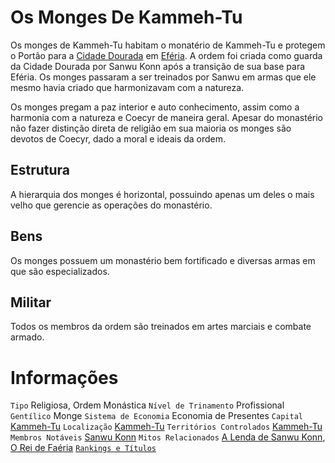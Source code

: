 <!-- TITLE: Monges De Kammeh-Tu, Os -->
<!-- SUBTITLE: Visão geral sobre Os Monges De Kammeh-Tu -->

# Os Monges De Kammeh-Tu
Os monges de Kammeh-Tu habitam o monatério de Kammeh-Tu e protegem o Portão para a [Cidade Dourada]((http://localhost/lugares/eferia/cidade-dourada#cidade-dourada)) em [Eféria](http://localhost/lugares/eferia#eferia). A ordem foi criada como guarda da Cidade Dourada por Sanwu Konn após a transição de sua base para Eféria. Os monges passaram a ser treinados por Sanwu em armas que ele mesmo havia criado que harmonizavam com a natureza.

Os monges pregam a paz interior e auto conhecimento, assim como a harmonia com a natureza e Coecyr de maneira geral. Apesar do monastério não fazer distinção direta de religião em sua maioria os monges são devotos de Coecyr, dado a moral e ideais da ordem.

## Estrutura
A hierarquia dos monges é horizontal, possuindo apenas um deles o mais velho que gerencie as operações do monastério.

## Bens
Os monges possuem um monastério bem fortificado e diversas armas em que são especializados.

## Militar
Todos os membros da ordem são treinados em artes marciais e combate armado.

# Informações
`Tipo` Religiosa, Ordem Monástica
`Nível de Trinamento` Profissional
`Gentílico` Monge
`Sistema de Economia` Economia de Presentes
`Capital` [Kammeh-Tu]()
`Localização` [Kammeh-Tu]()
`Territórios Controlados` [Kammeh-Tu]()
`Membros Notáveis` [Sanwu Konn]()
`Mitos Relacionados` [A Lenda de Sanwu Konn](), [O Rei de Faéria]()
[`Rankings e Títulos`](http://localhost/rankings-e-titulos#tres-maos)


